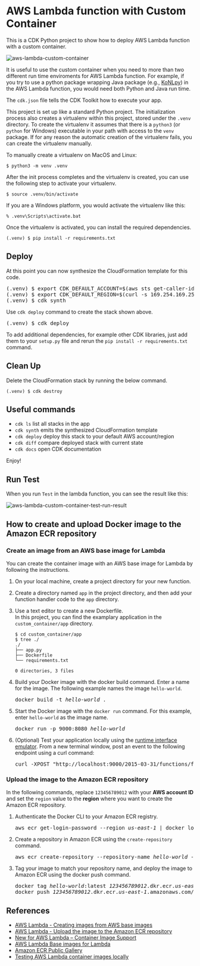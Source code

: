 
# AWS Lambda function with Custom Container

This is a CDK Python project to show how to deploy AWS Lambda function with a custom container.

![aws-lambda-custom-container](./aws-lambda-custom-container.svg)

It is useful to use the custom container when you need to more than two different run time enviroments for AWS Lambda function. For example, if you try to use a python package wrapping Java package (e.g., [KoNLpy](https://konlpy.org/ko/latest/)) in the AWS Lambda function, you would need both Python and Java run time.

The `cdk.json` file tells the CDK Toolkit how to execute your app.

This project is set up like a standard Python project.  The initialization
process also creates a virtualenv within this project, stored under the `.venv`
directory.  To create the virtualenv it assumes that there is a `python3`
(or `python` for Windows) executable in your path with access to the `venv`
package. If for any reason the automatic creation of the virtualenv fails,
you can create the virtualenv manually.

To manually create a virtualenv on MacOS and Linux:

```
$ python3 -m venv .venv
```

After the init process completes and the virtualenv is created, you can use the following
step to activate your virtualenv.

```
$ source .venv/bin/activate
```

If you are a Windows platform, you would activate the virtualenv like this:

```
% .venv\Scripts\activate.bat
```

Once the virtualenv is activated, you can install the required dependencies.

```
(.venv) $ pip install -r requirements.txt
```

## Deploy

At this point you can now synthesize the CloudFormation template for this code.

<pre>
(.venv) $ export CDK_DEFAULT_ACCOUNT=$(aws sts get-caller-identity --query Account --output text)
(.venv) $ export CDK_DEFAULT_REGION=$(curl -s 169.254.169.254/latest/dynamic/instance-identity/document | jq -r .region)
(.venv) $ cdk synth
</pre>

Use `cdk deploy` command to create the stack shown above.

<pre>
(.venv) $ cdk deploy
</pre>

To add additional dependencies, for example other CDK libraries, just add
them to your `setup.py` file and rerun the `pip install -r requirements.txt`
command.

## Clean Up

Delete the CloudFormation stack by running the below command.

```
(.venv) $ cdk destroy
```

## Useful commands

 * `cdk ls`          list all stacks in the app
 * `cdk synth`       emits the synthesized CloudFormation template
 * `cdk deploy`      deploy this stack to your default AWS account/region
 * `cdk diff`        compare deployed stack with current state
 * `cdk docs`        open CDK documentation

Enjoy!

## Run Test

When you run `Test` in the lambda function, you can see the result like this:

![aws-lambda-custom-container-test-run-result](./aws-lambda-custom-container-test-run-result.png)


## How to create and upload Docker image to the Amazon ECR repository
### Create an image from an AWS base image for Lambda

You can create the container image with an AWS base image for Lambda by following the instructions.

1. On your local machine, create a project directory for your new function.

2. Create a directory named `app` in the project directory, and then add your function handler code to the `app` directory.

3. Use a text editor to create a new Dockerfile.<br/>
In this project, you can find the examplary application in the `custom_container/app` directory.
   ```
   $ cd custom_container/app
   $ tree ./
   ./
   ├── app.py
   ├── Dockerfile
   └── requirements.txt

   0 directories, 3 files
   ```

1. Build your Docker image with the docker build command. Enter a name for the image. The following example names the image `hello-world`.
   <pre>
   docker build -t <i>hello-world</i> .
   </pre>

2. Start the Docker image with the `docker run` command. For this example, enter `hello-world` as the image name.
   <pre>
   docker run -p 9000:8080 <i>hello-world</i>
   </pre>

3. (Optional) Test your application locally using the [runtime interface emulator](https://docs.aws.amazon.com/lambda/latest/dg/images-test.html). From a new terminal window, post an event to the following endpoint using a curl command:
   <pre>
   curl -XPOST "http://localhost:9000/2015-03-31/functions/function/invocations" -d '{}'
   </pre>

### Upload the image to the Amazon ECR repository

In the following commands, replace `123456789012` with your **AWS account ID** and set the `region` value to the **region** where you want to create the Amazon ECR repository.

1. Authenticate the Docker CLI to your Amazon ECR registry.
   <pre>
   aws ecr get-login-password --region <i>us-east-1</i> | docker login --username AWS --password-stdin <i>123456789012</i>.dkr.ecr.<i>us-east-1</i>.amazonaws.com
   </pre>
2. Create a repository in Amazon ECR using the `create-repository` command.
   <pre>
   aws ecr create-repository --repository-name <i>hello-world</i> --image-scanning-configuration scanOnPush=true --image-tag-mutability MUTABLE
   </pre>
3. Tag your image to match your repository name, and deploy the image to Amazon ECR using the docker push command.
   <pre>
   docker tag <i>hello-world</i>:latest <i>123456789012</i>.dkr.ecr.<i>us-east-1</i>.amazonaws.com/<i>hello-world</i>:latest
   docker push <i>123456789012</i>.dkr.ecr.<i>us-east-1</i>.amazonaws.com/<i>hello-world</i>:latest
   </pre>


## References

 * [AWS Lambda - Creating images from AWS base images](https://docs.aws.amazon.com/lambda/latest/dg/images-create.html#images-create-from-base)
 * [AWS Lambda - Upload the image to the Amazon ECR repository](https://docs.aws.amazon.com/lambda/latest/dg/images-create.html#images-upload)
 * [New for AWS Lambda – Container Image Support](https://aws.amazon.com/ko/blogs/aws/new-for-aws-lambda-container-image-support/)
 * [AWS Lambda Base images for Lambda](https://docs.aws.amazon.com/lambda/latest/dg/runtimes-images.html)
 * [Amazon ECR Public Gallery](https://gallery.ecr.aws/lambda/provided)
 * [Testing AWS Lambda container images locally](https://docs.aws.amazon.com/lambda/latest/dg/images-test.html)

